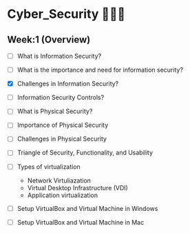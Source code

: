 # Cyber_Security 👨🏻‍💻
## Week:1 (Overview)
- [ ] What is Information Security?
- [ ] What is the importance and need for information security?
- [x] Challenges in Information Security?
- [ ] Information Security Controls?

- [ ] What is Physical Security?
- [ ] Importance of Physical Security
- [ ] Challenges in Physical Security

- [ ] Triangle of Security, Functionality, and Usability
- [ ] Types of virtualization
  - Network Virtuliazation
  - Virtual Desktop Infrastructure (VDI)
  - Application virtualization
- [ ] Setup VirtualBox and Virtual Machine in Windows
- [ ] Setup VirtualBox and Virtual Machine in Mac
